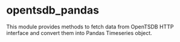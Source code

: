opentsdb_pandas
===============

This module provides methods to fetch data from OpenTSDB HTTP interface and convert them into Pandas Timeseries object.
